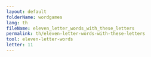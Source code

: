 ```yaml
---
layout: default
folderName: wordgames
lang: th
fileName: eleven_letter_words_with_these_letters
permalink: th/eleven-letter-words-with-these-letters
tool: eleven-letter-words
letter: 11
---
```

